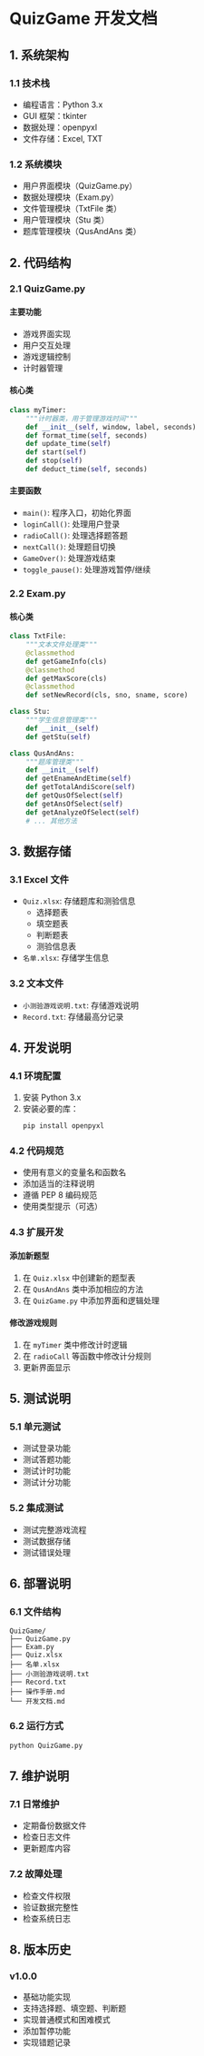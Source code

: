 # QuizGame 开发文档

## 1. 系统架构
### 1.1 技术栈
- 编程语言：Python 3.x
- GUI 框架：tkinter
- 数据处理：openpyxl
- 文件存储：Excel, TXT

### 1.2 系统模块
- 用户界面模块（QuizGame.py）
- 数据处理模块（Exam.py）
- 文件管理模块（TxtFile 类）
- 用户管理模块（Stu 类）
- 题库管理模块（QusAndAns 类）

## 2. 代码结构
### 2.1 QuizGame.py
#### 主要功能
- 游戏界面实现
- 用户交互处理
- 游戏逻辑控制
- 计时器管理

#### 核心类
```python
class myTimer:
    """计时器类，用于管理游戏时间"""
    def __init__(self, window, label, seconds)
    def format_time(self, seconds)
    def update_time(self)
    def start(self)
    def stop(self)
    def deduct_time(self, seconds)
```

#### 主要函数
- `main()`: 程序入口，初始化界面
- `loginCall()`: 处理用户登录
- `radioCall()`: 处理选择题答题
- `nextCall()`: 处理题目切换
- `GameOver()`: 处理游戏结束
- `toggle_pause()`: 处理游戏暂停/继续

### 2.2 Exam.py
#### 核心类
```python
class TxtFile:
    """文本文件处理类"""
    @classmethod
    def getGameInfo(cls)
    @classmethod
    def getMaxScore(cls)
    @classmethod
    def setNewRecord(cls, sno, sname, score)

class Stu:
    """学生信息管理类"""
    def __init__(self)
    def getStu(self)

class QusAndAns:
    """题库管理类"""
    def __init__(self)
    def getEnameAndEtime(self)
    def getTotalAndiScore(self)
    def getQusOfSelect(self)
    def getAnsOfSelect(self)
    def getAnalyzeOfSelect(self)
    # ... 其他方法
```

## 3. 数据存储
### 3.1 Excel 文件
- `Quiz.xlsx`: 存储题库和测验信息
  - 选择题表
  - 填空题表
  - 判断题表
  - 测验信息表
- `名单.xlsx`: 存储学生信息

### 3.2 文本文件
- `小测验游戏说明.txt`: 存储游戏说明
- `Record.txt`: 存储最高分记录

## 4. 开发说明
### 4.1 环境配置
1. 安装 Python 3.x
2. 安装必要的库：
   ```bash
   pip install openpyxl
   ```

### 4.2 代码规范
- 使用有意义的变量名和函数名
- 添加适当的注释说明
- 遵循 PEP 8 编码规范
- 使用类型提示（可选）

### 4.3 扩展开发
#### 添加新题型
1. 在 `Quiz.xlsx` 中创建新的题型表
2. 在 `QusAndAns` 类中添加相应的方法
3. 在 `QuizGame.py` 中添加界面和逻辑处理

#### 修改游戏规则
1. 在 `myTimer` 类中修改计时逻辑
2. 在 `radioCall` 等函数中修改计分规则
3. 更新界面显示

## 5. 测试说明
### 5.1 单元测试
- 测试登录功能
- 测试答题功能
- 测试计时功能
- 测试计分功能

### 5.2 集成测试
- 测试完整游戏流程
- 测试数据存储
- 测试错误处理

## 6. 部署说明
### 6.1 文件结构
```
QuizGame/
├── QuizGame.py
├── Exam.py
├── Quiz.xlsx
├── 名单.xlsx
├── 小测验游戏说明.txt
├── Record.txt
├── 操作手册.md
└── 开发文档.md
```

### 6.2 运行方式
```bash
python QuizGame.py
```

## 7. 维护说明
### 7.1 日常维护
- 定期备份数据文件
- 检查日志文件
- 更新题库内容

### 7.2 故障处理
- 检查文件权限
- 验证数据完整性
- 检查系统日志

## 8. 版本历史
### v1.0.0
- 基础功能实现
- 支持选择题、填空题、判断题
- 实现普通模式和困难模式
- 添加暂停功能
- 实现错题记录 